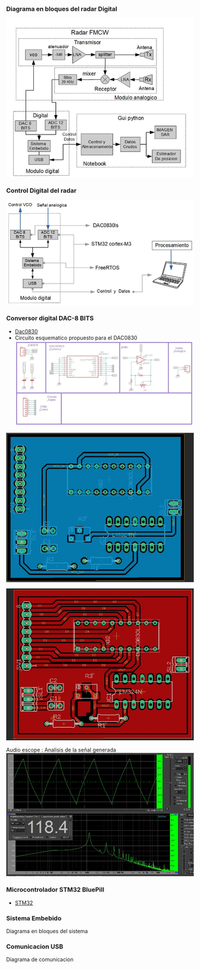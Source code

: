 ### Diagrama en bloques del radar Digital
![image](RadarDigitalFmcw/Radar_digital_fmcw.JPG)

### Control Digital del radar 
![image](RadarDigitalFmcw/control_digital.JPG)

### Conversor digital DAC-8 BITS
- [Dac0830](https://pdf1.alldatasheet.com/datasheet-pdf/view/517553/TI/DAC0830LCN.html)
- Circuito esquematico propuesto para el DAC0830
![image](RadarDigitalFmcw/Conversor_DAC_8_bits.JPG)

![image](RadarDigitalFmcw/conversor_pcb_buttom.JPG)

![image](RadarDigitalFmcw/conversor_pcb_tom.JPG)

Audio escope : Analisis de la señal generada
![image](RadarDigitalFmcw/modulador_digital_8_bits.JPG)


### Microcontrolador STM32 BluePill
- [STM32](https://stm32-base.org/boards/STM32F103C8T6-Blue-Pill.html)

### Sistema Embebido

Diagrama en bloques del sistema 


### Comunicacion USB

Diagrama de comunicacion

